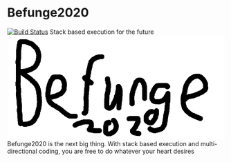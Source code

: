 # Befunge2020
[![Build Status](https://dev.azure.com/jtnunley01/Befunge2020/_apis/build/status/not-a-seagull.Befunge2020?branchName=master)](https://dev.azure.com/jtnunley01/Befunge2020/_build/latest?definitionId=2&branchName=master)
Stack based execution for the future
![logo](logo.png)
Befunge2020 is the next big thing.
With stack based execution and multi-directional coding, you are free to do whatever your heart desires
